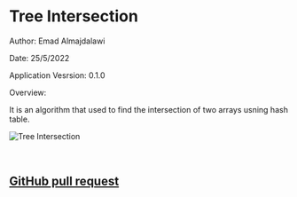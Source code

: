 # Tree Intersection

Author: Emad Almajdalawi

Date: 25/5/2022

Application Vesrsion: 0.1.0

Overview:

It is an algorithm that used to find the intersection of two arrays usning hash table.

![Tree Intersection](./imgs/tree_intersection.png)

</br>

## [GitHub pull request](https://github.com/emad-almajdalawi/data-structures-and-algorithms/pull/36)